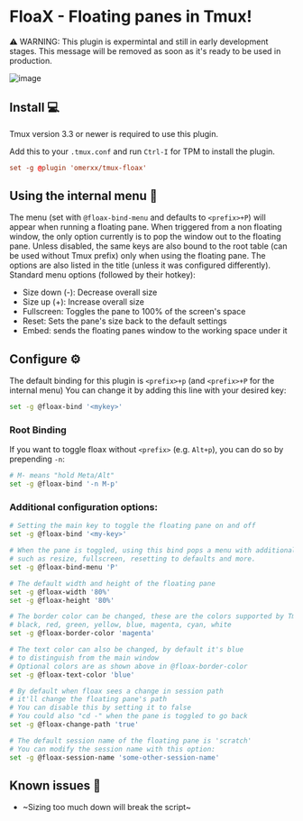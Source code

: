 FloaX - Floating panes in Tmux!
============

⚠️ WARNING: This plugin is expermintal and still in early development stages.
This message will be removed as soon as it's ready to be used in production.

![image](./img/floaxv3.png)

## Install 💻

Tmux version 3.3 or newer is required to use this plugin.

Add this to your `.tmux.conf` and run `Ctrl-I` for TPM to install the plugin.
```conf
set -g @plugin 'omerxx/tmux-floax'
```

## Using the internal menu 📃
The menu (set with `@floax-bind-menu` and defaults to `<prefix>+P`) will appear when running a floating pane.
When triggered from a non floating window, the only option currently is to pop the window out to the floating pane.
Unless disabled, the same keys are also bound to the root table (can be used without Tmux prefix) only when using the floating pane.
The options are also listed in the title (unless it was configured differently).
Standard menu options (followed by their hotkey):
- Size down (-): Decrease overall size
- Size up (+): Increase overall size
- Fullscreen: Toggles the pane to 100% of the screen's space
- Reset: Sets the pane's size back to the default settings
- Embed: sends the floating panes window to the working space under it

## Configure ⚙️

The default binding for this plugin is `<prefix>+p` (and `<prefix>+P` for the internal menu)
You can change it by adding this line with your desired key:

```bash
set -g @floax-bind '<mykey>'
```

### Root Binding

If you want to toggle floax without `<prefix>` (e.g. `Alt+p`), you can do so by prepending `-n`:

```bash
# M- means "hold Meta/Alt"
set -g @floax-bind '-n M-p'
```

### Additional configuration options:

```bash
# Setting the main key to toggle the floating pane on and off
set -g @floax-bind '<my-key>'

# When the pane is toggled, using this bind pops a menu with additional options
# such as resize, fullscreen, resetting to defaults and more.
set -g @floax-bind-menu 'P'

# The default width and height of the floating pane
set -g @floax-width '80%'
set -g @floax-height '80%'

# The border color can be changed, these are the colors supported by Tmux:
# black, red, green, yellow, blue, magenta, cyan, white
set -g @floax-border-color 'magenta'

# The text color can also be changed, by default it's blue 
# to distinguish from the main window
# Optional colors are as shown above in @floax-border-color
set -g @floax-text-color 'blue'

# By default when floax sees a change in session path 
# it'll change the floating pane's path
# You can disable this by setting it to false
# You could also "cd -" when the pane is toggled to go back
set -g @floax-change-path 'true'

# The default session name of the floating pane is 'scratch'
# You can modify the session name with this option:
set -g @floax-session-name 'some-other-session-name'
```

## Known issues 🐞
- ~Sizing too much down will break the script~
